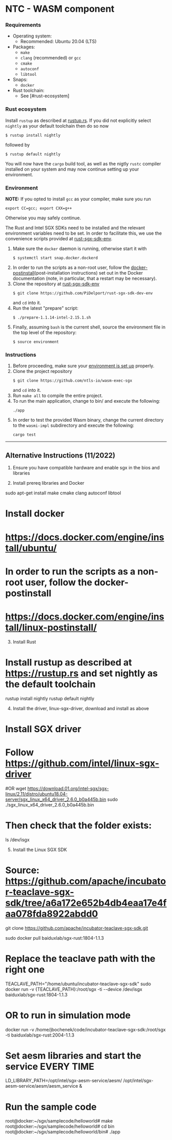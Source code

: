 # NTC - WASM component

### Requirements

- Operating system:
    - Recommended: Ubuntu 20.04 (LTS)
- Packages:
    - `make`
    - `clang` (recommended) or `gcc`
    - `cmake`
    - `autoconf`
    - `libtool`
- Snaps:
    - `docker`
- Rust toolchain:
    - See [#rust-ecosystem]

### Rust ecosystem

Install `rustup` as described at [rustup.rs](https://rustup.rs/).  If you did
not explicitly select `nightly` as your default toolchain then do so now
```
$ rustup install nightly
```
followed by
```
$ rustup default nightly
```

You will now have the `cargo` build tool, as well as the nigtly `rustc` compiler
installed on your system and may now continue setting up your environment.

### Environment

**NOTE:** If you opted to install `gcc` as your compiler, make sure you run
```
export CC=gcc; export CXX=g++
```
Otherwise you may safely continue.

The Rust and Intel SGX SDKs need to be installed and the
relevant environment variables need to be set.  In order to facilitate this, we
use the convenience scripts provided at [rust-sgx-sdk-env].

1. Make sure the `docker` daemon is running, otherwise start it with
   ```
   $ systemctl start snap.docker.dockerd
   ```
2. In order to run the scripts as a non-root user, follow the
   [docker-postinstall](post-installation instructions) set out in the Docker
   documentation (note, in particular, that a restart may be necessary).
3. Clone the repository at [rust-sgx-sdk-env]
   ```
   $ git clone https://github.com/PiDelport/rust-sgx-sdk-dev-env
   ```
   and `cd` into it.
4. Run the latest "prepare" script:
   ```
   $ ./prepare-1.1.14-intel-2.15.1.sh
   ```
5. Finally, assuming `bash` is the current shell, source the environment file in
   the top level of the repository:
   ```
   $ source environment
   ```

### Instructions

1. Before proceeding, make sure your [environment is set up](#environment)
   properly.
2. Clone the project repository
    ```
    $ git clone https://github.com/ntls-io/wasm-exec-sgx
    ```
   and `cd` into it.
3. Run `make all` to compile the entire project.
4. To run the main application, change to bin/ and execute the following:
     ```
    ./app
    ```
5. In order to test the provided Wasm binary, change the current directory to
   the `wasmi-impl` subdirectory and execute the following:
    ```
    cargo test
    ```

[docker-postinstall]: https://docs.docker.com/engine/install/linux-postinstall/
[rust-sgx-sdk-env]: https://github.com/PiDelport/rust-sgx-sdk-dev-env

---

## Alternative Instructions (11/2022)

1. Ensure you have compatible hardware and enable sgx in the bios and libraries 

2. Install prereq libraries and Docker

sudo apt-get install make cmake clang autoconf libtool

# Install docker
# https://docs.docker.com/engine/install/ubuntu/
# In order to run the scripts as a non-root user, follow the docker-postinstall
#     https://docs.docker.com/engine/install/linux-postinstall/

3. Install Rust
# Install rustup as described at https://rustup.rs and set nightly as the default toolchain
rustup install nightly
rustup default nightly


4. Install the driver, linux-sgx-driver, download and install as above 

# Install SGX driver
# Follow https://github.com/intel/linux-sgx-driver
#OR 
wget https://download.01.org/intel-sgx/sgx-linux/2.11/distro/ubuntu18.04-server/sgx_linux_x64_driver_2.6.0_b0a445b.bin
sudo ./sgx_linux_x64_driver_2.6.0_b0a445b.bin
# Then check that the folder exists:
ls /dev/isgx

5. Install the Linux SGX SDK

# Source: https://github.com/apache/incubator-teaclave-sgx-sdk/tree/a6a172e652b4db4eaa17e4faa078fda8922abdd0

git clone https://github.com/apache/incubator-teaclave-sgx-sdk.git

sudo docker pull baiduxlab/sgx-rust:1804-1.1.3

# Replace the teaclave path with the right one
TEACLAVE_PATH="/home/ubuntu/incubator-teaclave-sgx-sdk"
sudo docker run -v {TEACLAVE_PATH}:/root/sgx -ti --device /dev/isgx baiduxlab/sgx-rust:1804-1.1.3

# OR to run in simulation mode
docker run -v /home/jbochenek/code/incubator-teaclave-sgx-sdk:/root/sgx -ti baiduxlab/sgx-rust:2004-1.1.3

# Set aesm libraries and start the service EVERY TIME 
LD_LIBRARY_PATH=/opt/intel/sgx-aesm-service/aesm/ /opt/intel/sgx-aesm-service/aesm/aesm_service &

# Run the sample code
root@docker:~/sgx/samplecode/helloworld# make
root@docker:~/sgx/samplecode/helloworld# cd bin
root@docker:~/sgx/samplecode/helloworld/bin# ./app
